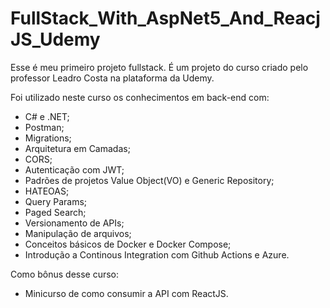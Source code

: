 # FullStack_With_AspNet5_And_ReacjJS_Udemy

Esse é meu primeiro projeto fullstack. É um projeto do curso criado pelo professor Leadro Costa na plataforma da Udemy.

Foi utilizado neste curso os conhecimentos em back-end com:
- C# e .NET; 
- Postman;
- Migrations;
- Arquitetura em Camadas;
- CORS;
- Autenticação com JWT;
- Padrões de projetos Value Object(VO) e Generic Repository;
- HATEOAS;
- Query Params;
- Paged Search;
- Versionamento de APIs;
- Manipulação de arquivos;
- Conceitos básicos de Docker e Docker Compose;
- Introdução a Continous Integration com Github Actions e Azure.

Como bônus desse curso:
- Minicurso de como consumir a API com ReactJS.
